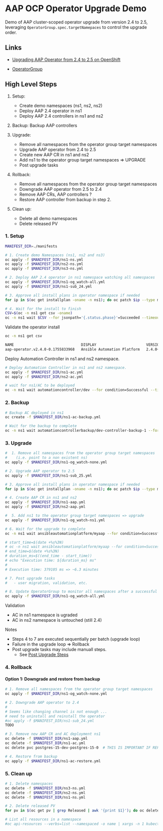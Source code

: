 # AAP OCP Operator Upgrade Demo


Demo of AAP cluster-scoped operator upgrade from version 2.4 to 2.5, leveraging `OperatorGroup.spec.targetNamepaces` to control the upgrade order.

## Links
- [Upgrading AAP Operator from 2.4 to 2.5 on OpenShift](https://docs.redhat.com/en/documentation/red_hat_ansible_automation_platform/2.5/html-single/installing_on_openshift_container_platform/index#operator-upgrade_licensing-gw)

- [OperatorGroup](https://olm.operatorframework.io/docs/concepts/crds/operatorgroup/)


## High Level Steps

1. Setup:
    - Create demo namespaces (ns1, ns2, ns2)
    - Deploy AAP 2.4 operator in ns1 
    - Deploy AAP 2.4 controllers in ns1 and ns2

2. Backup: Backup AAP controllers

3. Upgrade:
    - Remove all namespaces from the operator group target namespaces
    - Upgrade AAP operator from 2.4 to 2.5
    - Create new AAP CR in ns1 and ns2
    - Add ns1 to the operator group target namespaces => UPGRADE
    - Post upgrade tasks

4. Rollback:
    - Remove all namespaces from the operator group target namespaces 
    - Downgrade AAP operator from 2.5 to 2.4
    - Remove AAP CRs, AAP controllers ?
    - Restore AAP controller from backup in step 2.

5. Clean up:
    - Delete all demo namespaces
    - Delete released PV


### 1. Setup

```sh
MANIFEST_DIR=./manifests

# 1. Create demo Namespaces (ns1, ns2 and ns3)
oc apply -f $MANIFEST_DIR/ns1-ns.yml
oc apply -f $MANIFEST_DIR/ns2-ns.yml
oc apply -f $MANIFEST_DIR/ns3-ns.yml

# 2. Deploy AAP 2.4 operator in ns1 namespace watching all namespaces
oc apply -f $MANIFEST_DIR/ns1-og_watch-all.yml
oc apply -f $MANIFEST_DIR/ns1-sub_24.yml

# 3. Approve all install plans in operator namespace if needed
for ip in $(oc get installplan -oname -n ns1); do oc patch $ip --type merge -p '{"spec":{"approved":true}}' -n ns1; done

# 4. Wait for the install to finish
CSV=$(oc -n ns1 get csv -oname)
oc -n ns1 wait $CSV --for jsonpath='{.status.phase}'=Succeeded --timeout 5m
```

Validate the operator install

```sh
oc -n ns1 get csv

NAME                               DISPLAY                       VERSION              REPLACES                           PHASE
aap-operator.v2.4.0-0.1755833968   Ansible Automation Platform   2.4.0+0.1755833968   aap-operator.v2.4.0-0.1753232791   Succeeded
```

Deploy Automation Controller in ns1 and ns2 namespace.

```sh
# Deploy Automation Controller in ns1 and ns2 namespace.
oc apply -f $MANIFEST_DIR/ns1-ac.yml
oc apply -f $MANIFEST_DIR/ns2-ac.yml

# wait for ns1/AC to be deployed
oc -n ns1 wait automationcontroller/dev --for condition=Successful --timeout 10m
```


### 2. Backup

```sh
# Backup AC deployed in ns1
oc create -f $MANIFEST_DIR/ns1-ac-backup.yml

# Wait for the backup to complete
oc -n ns1 wait automationcontrollerbackup/dev-controller-backup-1 --for condition=Successful --timeout 5m
```


### 3. Upgrade

```sh
#  1. Remove all namespaces from the operator group target namespaces
#    (i.e. point to a non existent ns)
oc apply -f $MANIFEST_DIR/ns1-og_watch-none.yml

# 2. Upgrade AAP operator to 2.5
oc apply -f $MANIFEST_DIR/ns1-sub_25.yml

# 3. Approve all install plans in operator namespace if needed
for ip in $(oc get installplan -oname -n ns1); do oc patch $ip --type merge -p '{"spec":{"approved":true}}' -n ns1; done

# 4. Create AAP CR in ns1 and ns2
oc apply -f $MANIFEST_DIR/ns1-aap.yml
oc apply -f $MANIFEST_DIR/ns2-aap.yml

#  5. Add ns1 to the operator group target namespaces => upgrade
oc apply -f $MANIFEST_DIR/ns1-og_watch-ns1.yml

# 6. Wait for the upgrade to complete
oc -n ns1 wait ansibleautomationplatform/myaap --for condition=Successful --timeout 20m

# start_time=$(date +%s%3N)
# oc -n ns1 wait ansibleautomationplatform/myaap --for condition=Successful --timeout 20m
# end_time=$(date +%s%3N)
# duration_ms=$((end_time - start_time))
# echo "Execution time: ${duration_ms} ms"
#
# Execution time: 379105 ms => ~6.3 minutes

# 7. Post upgrade tasks
#   - user migration, validation, etc.

# 8. Update OperatorGroup to monitor all namespaces after a successful upgrade
oc apply -f $MANIFEST_DIR/ns1-og_watch-all.yml
```

Validation
- AC in ns1 namespace is ugraded
- AC in ns2 namespace is untouched (still 2.4)

Notes
- Steps 4 to 7 are executed sequentially per batch (upgrade loop)
- Failure in the upgrade loop => Rollback
- Post upgrade tasks may include manuall steps.
    - See [Post Upgrade Steps](https://docs.redhat.com/en/documentation/red_hat_ansible_automation_platform/2.5/html-single/installing_on_openshift_container_platform/index#aap-post-upgrade)

### 4. Rollback

#### Option 1: Downgrade and restore from backup

```sh
# 1. Remove all namespaces from the operator group target namespaces
oc apply -f $MANIFEST_DIR/ns1-og_watch-none.yml

# 2. Downgrade AAP operator to 2.4
#
# Seems like changing channel is not enough ...
# need to uninstall and reinstall the operator
#oc apply -f $MANIFEST_DIR/ns1-sub_24.yml
TODO

# 3. Remove new AAP CR and AC deployment ns1
oc delete -f $MANIFEST_DIR/ns1-aap.yml
oc delete -f $MANIFEST_DIR/ns1-ac.yml
oc delete pvc postgres-15-dev-postgres-15-0  # THIS IS IMPORTANT IF REPLACING EXISTING AC DEPLOYMENT

# 4. Restore from backup
oc apply -f $MANIFEST_DIR/ns1-ac-restore.yml
```

### 5. Clean up

```sh
# 1. Delete namespaces
oc delete -f $MANIFEST_DIR/ns3-ns.yml
oc delete -f $MANIFEST_DIR/ns2-ns.yml
oc delete -f $MANIFEST_DIR/ns1-ns.yml

# 2. Delete released PV
for pv in $(oc get pv | grep Released | awk '{print $1}'); do oc delete pv $pv; done

# List all resources in a namespace
#oc api-resources --verbs=list --namespaced -o name | xargs -n 1 kubectl get -n <NAMESPACE_NAME>
```
